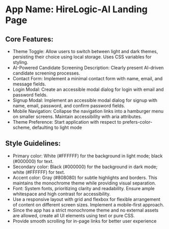 # **App Name**: HireLogic-AI Landing Page

## Core Features:

- Theme Toggle: Allow users to switch between light and dark themes, persisting their choice using local storage. Uses CSS variables for styling.
- AI-Powered Candidate Screening Description: Clearly present AI-driven candidate screening processes.
- Contact Form: Implement a minimal contact form with name, email, and message fields.
- Login Modal: Create an accessible modal dialog for login with email and password fields.
- Signup Modal: Implement an accessible modal dialog for signup with name, email, password, and confirm password fields.
- Mobile Navigation: Collapse the navigation links into a hamburger menu on smaller screens. Maintain accessibility with aria attributes.
- Theme Preference: Start application with respect to prefers-color-scheme, defaulting to light mode

## Style Guidelines:

- Primary color: White (#FFFFFF) for the background in light mode; black (#000000) for text.
- Secondary color: Black (#000000) for the background in dark mode; white (#FFFFFF) for text.
- Accent color: Gray (#808080) for subtle highlights and borders. This maintains the monochrome theme while providing visual separation.
- Font: System fonts, prioritizing clarity and readability. Ensure ample whitespace and high contrast for accessibility.
- Use a responsive layout with grid and flexbox for flexible arrangement of content on different screen sizes. Implement a mobile-first approach.
- Since the app has a strict monochrome theme and no external assets are allowed, create all UI elements using text or pure CSS.
- Provide smooth scrolling for in-page links for better user experience